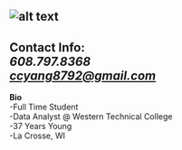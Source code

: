 ![alt text](https://avatars.githubusercontent.com/u/194128618?s=400&u=e8152c1efbb3906f3d196bc314d408ffbb722b3d&v=4)  
---
**Contact Info:**  
*608.797.8368*  
*ccyang8792@gmail.com*  
---
**Bio**  
-Full Time Student  
-Data Analyst @ Western Technical College  
-37 Years Young  
-La Crosse, WI  


